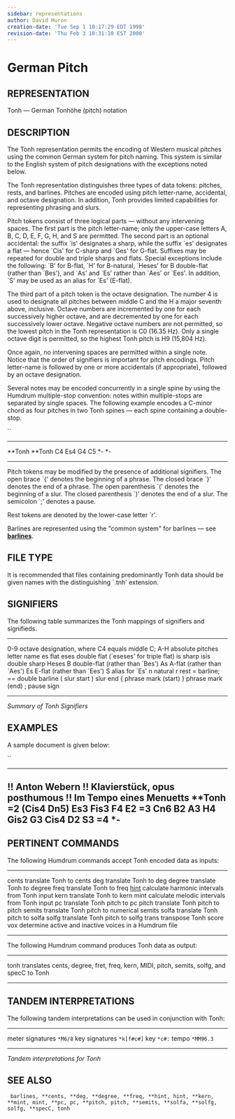 ```yaml
---
sidebar: representations
author: David Huron
creation-date: 'Tue Sep 1 10:17:29 EDT 1998'
revision-date: 'Thu Feb 3 10:31:10 EST 2000'
---
```



German Pitch
=======================================

## REPRESENTATION ##

<span class="rep">Tonh</span> &mdash; German Tonhöhe (pitch) notation

## DESCRIPTION ##

The <span class="rep">Tonh</span> representation permits the encoding of Western
musical pitches using the common German system for pitch naming. This
system is similar to the English system of pitch designations with the
exceptions noted below.

The <span class="rep">Tonh</span> representation distinguishes three types of data
tokens: pitches, rests, and barlines. Pitches are encoded using pitch
letter-name, accidental, and octave designation. In addition,
<span class="rep">Tonh</span> provides limited capabilities for representing phrasing
and slurs.

Pitch tokens consist of three logical parts &mdash; without any
intervening spaces. The first part is the pitch letter-name; only the
upper-case letters A, B, C, D, E, F, G, H, and S are permitted. The
second part is an optional accidental: the suffix \`is\' designates a
sharp, while the suffix \`es\' designates a flat &mdash; hence \`Cis\' for
C-sharp and \`Ges\' for G-flat. Suffixes may be repeated for double
and triple sharps and flats. Special exceptions include the following:
\`B\' for B-flat, \`H\' for B-natural, \`Heses\' for B double-flat
(rather than \`Bes\'), and \`As\' and \`Es\' rather than \`Aes\' or
\`Ees\'. In addition, \`S\' may be used as an alias for \`Es\'
(E-flat).

The third part of a pitch token is the octave designation. The number
4 is used to designate all pitches between middle C and the H a major
seventh above, inclusive. Octave numbers are incremented by one for
each successively higher octave, and are decremented by one for each
successively lower octave. Negative octave numbers are not permitted,
so the lowest pitch in the <span class="rep">Tonh</span> representation is C0 (16.35
Hz). Only a single octave digit is permitted, so the highest
<span class="rep">Tonh</span> pitch is H9 (15,804 Hz).

Once again, no intervening spaces are permitted within a single note.
Notice that the order of signifiers is important for pitch encodings.
Pitch letter-name is followed by one or more accidentals (if
appropriate), followed by an octave designation.

Several notes may be encoded concurrently in a single spine by using
the Humdrum multiple-stop convention: notes within multiple-stops are
separated by single spaces. The following example encodes a C-minor
chord as four pitches in two <span class="rep">Tonh</span> spines &mdash; each spine
containing a double-stop.

``

---------- ----------
\*\*Tonh   \*\*Tonh
C4 Es4     G4 C5
\*-        \*-
---------- ----------

Pitch tokens may be modified by the presence of additional signifiers.
The open brace \`{\' denotes the beginning of a phrase. The closed
brace \`}\' denotes the end of a phrase. The open parenthesis \`(\'
denotes the beginning of a slur. The closed parenthesis \`)\' denotes
the end of a slur. The semicolon \`;\' denotes a pause.

Rest tokens are denoted by the lower-case letter \`r\'.

Barlines are represented using the \"common system\" for barlines &mdash;
see [**barlines**](barlines.rep.html).

## FILE TYPE ##

It is recommended that files containing predominantly <span class="rep">Tonh</span> data
should be given names with the distinguishing \`.tnh\' extension.

## SIGNIFIERS ##

The following table summarizes the <span class="rep">Tonh</span> mappings of signifiers
and signifieds.

------- -----------------------------------------------
0-9     octave designation, where C4 equals middle C;
A-H     absolute pitches letter name
es      flat
eses    double flat (\`eseses\' for triple flat)
is      sharp
isis    double sharp
Heses   B double-flat (rather than \`Bes\')
As      A-flat (rather than \`Aes\')
Es      E-flat (rather than \`Ees\')
S       alias for \`Es\'
n       natural
r       rest
=       barline; == double barline
(       slur start
)       slur end
{       phrase mark (start)
}       phrase mark (end)
;       pause sign
------- -----------------------------------------------

*Summary of <span class="rep">Tonh</span> Signifiers*

## EXAMPLES ##

A sample document is given below:

``

----------------------------------
!! Anton Webern
!! Klavierstück, opus posthumous
!! Im Tempo eines Menuetts
\*\*Tonh
=2
(Cis4
Dn5)
Es3
Fis3
F4
E2
=3
Cn6
B2 A3
H4
Gis2 G3
Cis4
D2 S3
=4
\*-
----------------------------------

## PERTINENT COMMANDS ##

The following Humdrum commands accept <span class="rep">Tonh</span> encoded data as
inputs:

-- --------------------------------------- ----------------------------------------------------------
<span class="tool">cents</span>     translate <span class="rep">Tonh</span> to <span class="rep">cents</span>
<span class="tool">deg</span>         translate <span class="rep">Tonh</span> to <span class="rep">deg</span>
<span class="tool">degree</span>   translate <span class="rep">Tonh</span> to <span class="rep">degree</span>
<span class="tool">freq</span>       translate <span class="rep">Tonh</span> to <span class="rep">freq</span>
[<span class="tool">hint</span>](../commands/hints.html)      calculate harmonic intervals from <span class="rep">Tonh</span> input
<span class="tool">kern</span>       translate <span class="rep">Tonh</span> to <span class="rep">kern</span>
<span class="tool">mint</span>       calculate melodic intervals from <span class="rep">Tonh</span> input
<span class="tool">pc</span>           translate <span class="rep">Tonh</span> pitch to <span class="rep">pc</span>
<span class="tool">pitch</span>     translate <span class="rep">Tonh</span> pitch to <span class="rep">pitch</span>
<span class="tool">semits</span>   translate <span class="rep">Tonh</span> pitch to numerical <span class="rep">semits</span>
<span class="tool">solfa</span>     translate <span class="rep">Tonh</span> pitch to <span class="rep">solfa</span>
<span class="tool">solfg</span>     translate <span class="rep">Tonh</span> pitch to <span class="rep">solfg</span>
<span class="tool">trans</span>     transpose <span class="rep">Tonh</span> score
<span class="tool">vox</span>         determine active and inactive voices in a Humdrum file

-- --------------------------------------- ----------------------------------------------------------

The following Humdrum command produces <span class="rep">Tonh</span> data as output:

-- ----------------------------------- -----------------------------------------------------------------------------------------------------------------------------------------------------------------------------------
<span class="tool">tonh</span>   translates <span class="rep">cents</span>, <span class="rep">degree</span>, <span class="rep">fret</span>, <span class="rep">freq</span>, <span class="rep">kern</span>, <span class="rep">MIDI</span>, <span class="rep">pitch</span>, <span class="rep">semits</span>, <span class="rep">solfg</span>, and <span class="rep">specC</span> to <span class="rep">Tonh</span>
-- ----------------------------------- -----------------------------------------------------------------------------------------------------------------------------------------------------------------------------------

## TANDEM INTERPRETATIONS ##

The following tandem interpretations can be used in conjunction with
<span class="rep">Tonh</span>:

------------------ ------------
meter signatures   `*M6/8`
key signatures     `*k[f#c#]`
key                `*c#:`
tempo              `*MM96.3`
------------------ ------------

*Tandem interpretations for <span class="rep">Tonh</span>*

## SEE ALSO ##

` barlines, **cents, **deg, **degree, **freq, **hint, hint, **kern, **mint, mint, **pc, pc, **pitch, pitch, **semits, **solfa, **solfg, solfg, **specC, tonh`

